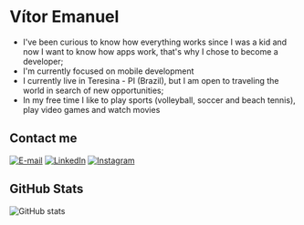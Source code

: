 # Vítor Emanuel
- I've been curious to know how everything works since I was a kid and now I want to know how apps work, that's why I chose to become a developer;
- I'm currently focused on mobile development
- I currently live in Teresina - PI (Brazil), but I am open to traveling the world in search of new opportunities;
- In my free time I like to play sports (volleyball, soccer and beach tennis), play video games and watch movies

## Contact me

[![E-mail](https://img.shields.io/badge/-Email-000?style=for-the-badge&logo=microsoft-outlook&logoColor=87CEEB&color:FFF)](mailto:vitoremanuel.dev@gmail.com)
[![LinkedIn](https://img.shields.io/badge/-LinkedIn-000?style=for-the-badge&logo=linkedin&logoColor=87CEEB&color:FFF)](https://www.linkedin.com/in/vitoremanuel-dev/)
[![Instagram](https://img.shields.io/badge/-Instagram-000?style=for-the-badge&logo=instagram&logoColor=87CEEB&color:FFF)](https://www.instagram.com/vitor.e_/)

## GitHub Stats
![GitHub stats](https://github-readme-stats-git-masterrstaa-rickstaa.vercel.app/api?username=vitoremanuel-dev&hide_title=true&show_icons=true&include_all_commits=false&count_private=true&line_height=25&hide=issues&bg_color=000&title_color=87CEEB&text_color=FFF&border_radius=3&border_color=87CEEB&icon_color=87CEEB&theme=jolly)

